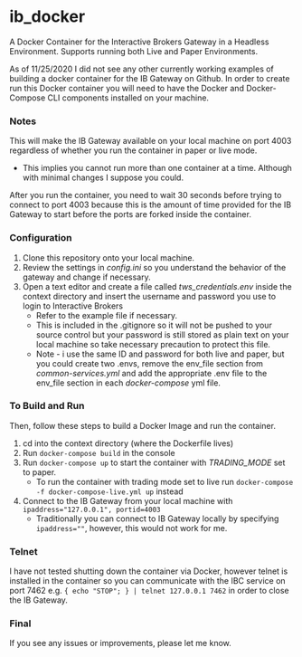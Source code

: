 # ib_docker
A Docker Container for the Interactive Brokers Gateway in a Headless Environment. Supports running both Live and Paper Environments.

As of 11/25/2020 I did not see any other currently working examples of building a docker container for the IB Gateway on Github. In order to create run this Docker container you will need to have the Docker and Docker-Compose CLI components installed on your machine.

### Notes
This will make the IB Gateway available on your local machine on port 4003 regardless of whether you run the container in paper or live mode.
  * This implies you cannot run more than one container at a time. Although with minimal changes I suppose you could.

After you run the container, you need to wait 30 seconds before trying to connect to port 4003 because this is the amount of time provided for the IB Gateway to start before the ports are forked inside the container.

### Configuration
1. Clone this repository onto your local machine.
2. Review the settings in *config.ini* so you understand the behavior of the gateway and change if necessary.
3. Open a text editor and create a file called *tws_credentials.env* inside the context directory and insert the username and password you use to login to Interactive Brokers
     * Refer to the example file if necessary.
     * This is included in the .gitignore so it will not be pushed to your source control but your password is still stored as plain text on your local machine so take necessary precaution to protect this file.
     * Note - i use the same ID and password for both live and paper, but you could create two .envs, remove the env_file section from *common-services.yml* and add the appropriate .env file to the env_file section in each *docker-compose* yml file.
  
 ### To Build and Run
 Then, follow these steps to build a Docker Image and run the container.
 
 1. cd into the context directory (where the Dockerfile lives)
 2. Run `docker-compose build` in the console
 3. Run `docker-compose up` to start the container with *TRADING_MODE* set to paper. 
     * To run the container with trading mode set to live run `docker-compose -f docker-compose-live.yml up` instead
 4. Connect to the IB Gateway from your local machine with `ipaddress="127.0.0.1", portid=4003`
     * Traditionally you can connect to IB Gateway locally by specifying `ipaddress=""`, however, this would not work for me.
 
 ### Telnet
 I have not tested shutting down the container via Docker, however telnet is installed in the container so you can communicate with the IBC service on port 7462 e.g. `{ echo "STOP"; } | telnet 127.0.0.1 7462` in order to close the IB Gateway.
 
 ### Final
 If you see any issues or improvements, please let me know.
 
 
